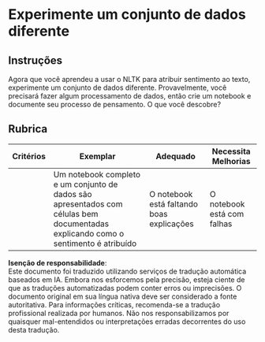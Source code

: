# Experimente um conjunto de dados diferente

## Instruções

Agora que você aprendeu a usar o NLTK para atribuir sentimento ao texto, experimente um conjunto de dados diferente. Provavelmente, você precisará fazer algum processamento de dados, então crie um notebook e documente seu processo de pensamento. O que você descobre?

## Rubrica

| Critérios | Exemplar                                                                                                         | Adequado                                  | Necessita Melhorias      |
| --------- | ----------------------------------------------------------------------------------------------------------------- | ----------------------------------------- | ------------------------ |
|           | Um notebook completo e um conjunto de dados são apresentados com células bem documentadas explicando como o sentimento é atribuído | O notebook está faltando boas explicações | O notebook está com falhas |

**Isenção de responsabilidade**:  
Este documento foi traduzido utilizando serviços de tradução automática baseados em IA. Embora nos esforcemos pela precisão, esteja ciente de que as traduções automatizadas podem conter erros ou imprecisões. O documento original em sua língua nativa deve ser considerado a fonte autoritativa. Para informações críticas, recomenda-se a tradução profissional realizada por humanos. Não nos responsabilizamos por quaisquer mal-entendidos ou interpretações erradas decorrentes do uso desta tradução.